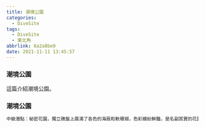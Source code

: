 ```yaml
---
title: 潮境公園
categories:
  - DiveSite
tags:
  - DiveSite
  - 東北角
abbrlink: 8a2a8be0
date: 2021-11-11 13:45:57
---
```

### 潮境公園
<!--more-->
這篇介紹潮境公園。

### 潮境公園
```sh
中級潛點：秘密花園，獨立礁盤上展滿了各色的海扇和軟珊瑚，色彩繽紛鮮豔，是名副其實的花園。
```